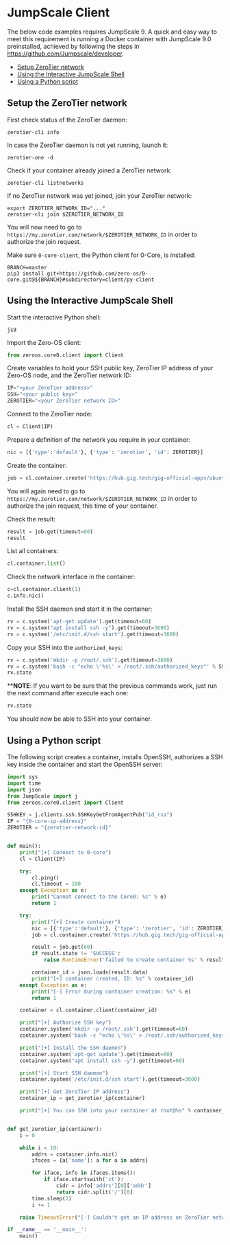 # JumpScale Client

The below code examples requires JumpScale 9. A quick and easy way to meet this requirement is running a Docker container with JumpScale 9.0 preinstalled, achieved by following the steps in https://github.com/Jumpscale/developer.

- [Setup ZeroTier network](setup-the-zerotier-network)
- [Using the Interactive JumpScale Shell](#using-the-interactive-jumpscale-shell)
- [Using a Python script](#Using-a-python-script)

## Setup the ZeroTier network

First check status of the ZeroTier daemon:
```shell
zerotier-cli info
```

In case the ZeroTier daemon is not yet running, launch it:
```shell
zerotier-one -d
```

Check if your container already joined a ZeroTier network:
```shell
zerotier-cli listnetworks
```

If no ZeroTier network was yet joined, join your ZeroTier network:
```shell
export ZEROTIER_NETWORK_ID="..."
zerotier-cli join $ZEROTIER_NETWORK_ID
```

You will now need to go to `https://my.zerotier.com/network/$ZEROTIER_NETWORK_ID` in order to authorize the join request.

Make sure `0-core-client`, the Python client for 0-Core, is installed:
```shell
BRANCH=master
pip3 install git+https://github.com/zero-os/0-core.git@${BRANCH}#subdirectory=client/py-client
```

## Using the Interactive JumpScale Shell

Start the interactive Python shell:
```shell
js9
```

Import the Zero-OS client:
```python
from zeroos.core0.client import Client
```

Create variables to hold your SSH public key, ZeroTier IP address of your Zero-OS node, and the ZeroTier network ID:
```python
IP="<your ZeroTier address>"
SSH="<your public key>"
ZEROTIER="<your ZeroTier network ID>"
```

Connect to the ZeroTier node:
```python
cl = Client(IP)
```

Prepare a definition of the network you require in your container:
```python
nic = [{'type':'default'}, {'type': 'zerotier', 'id': ZEROTIER}]
```

Create the container:
```python
job = cl.container.create('https://hub.gig.tech/gig-official-apps/ubuntu1604.flist', nics=nic, storage='ardb://hub.gig.tech:16379')
```

You will again need to go to `https://my.zerotier.com/network/$ZEROTIER_NETWORK_ID` in order to authorize the join request, this time of your container.

Check the result:
```python
result = job.get(timeout=60)
result
```

List all containers:
```python
cl.container.list()
```

Check the network interface in the container:
```python
c=cl.container.client(1)
c.info.nic()
```

Install the SSH daemon and start it in the container:
```python
rv = c.system('apt-get update').get(timeout=60)
rv = c.system("apt install ssh -y").get(timeout=3600)
rv = c.system('/etc/init.d/ssh start').get(timeout=3600)
```

Copy your SSH into the `authorized_keys`:
```python
rv = c.system('mkdir -p /root/.ssh').get(timeout=3600)
rv = c.system('bash -c "echo \'%s\' > /root/.ssh/authorized_keys"' % SSHKEY).get(timeout=3600)
rv.state
```

****NOTE**: If you want to be sure that the previous commands work, just run the next command after execute each one:
```python
rv.state
```

You should now be able to SSH into your container.

## Using a Python script

The following script creates a container, installs OpenSSH, authorizes a SSH key inside the container and start the OpenSSH server:

```python
import sys
import time
import json
from JumpScale import j
from zeroos.core0.client import Client

SSHKEY = j.clients.ssh.SSHKeyGetFromAgentPub("id_rsa")
IP = "{0-core-ip-address}"
ZEROTIER = "{zerotier-network-id}"


def main():
    print("[+] Connect to 0-core")
    cl = Client(IP)

    try:
        cl.ping()
        cl.timeout = 100
    except Exception as e:
        print("Cannot connect to the Core0: %s" % e)
        return 1

    try:
        print("[+] Create container")
        nic = [{'type':'default'}, {'type': 'zerotier', 'id': ZEROTIER}]
        job = cl.container.create('https://hub.gig.tech/gig-official-apps/ubuntu1604.flist', nics=nic, storage='ardb://hub.gig.tech:16379')

        result = job.get(60)
        if result.state != 'SUCCESS':
            raise RuntimeError('failed to create container %s' % result.data)

        container_id = json.loads(result.data)
        print("[+] container created, ID: %s" % container_id)
    except Exception as e:
        print("[-] Error during container creation: %s" % e)
        return 1

    container = cl.container.client(container_id)

    print("[+] Authorize SSH key")
    container.system('mkdir -p /root/.ssh').get(timeout=60)
    container.system('bash -c "echo \'%s\' > /root/.ssh/authorized_keys"' % SSHKEY).get(timeout=60)

    print("[+] Install the SSH daemon")
    container.system('apt-get update').get(timeout=60)
    container.system("apt install ssh -y").get(timeout=60)

    print("[+] Start SSH daemon")
    container.system('/etc/init.d/ssh start').get(timeout=3600)

    print("[+] Get ZeroTier IP address")
    container_ip = get_zerotier_ip(container)

    print("[+] You can SSH into your container at root@%s" % container_ip)


def get_zerotier_ip(container):
    i = 0

    while i < 10:
        addrs = container.info.nic()
        ifaces = {a['name']: a for a in addrs}

        for iface, info in ifaces.items():
            if iface.startswith('zt'):
                cidr = info['addrs'][0]['addr']
                return cidr.split('/')[0]
        time.sleep(2)
        i += 1

    raise TimeoutError("[-] Couldn't get an IP address on ZeroTier network")

if __name__ == '__main__':
    main()
```
